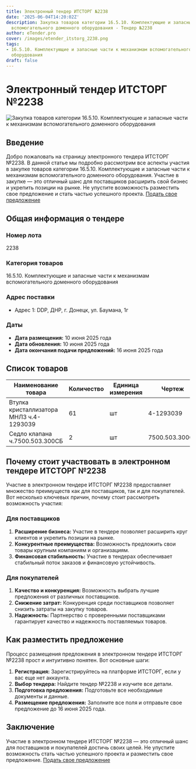 ```yaml
---
title: Электронный тендер ИТСТОРГ №2238
date: '2025-06-04T14:20:02Z'
description: Закупка товаров категории 16.5.10. Комплектующие и запасные части к механизмам
  вспомогательного доменного оборудования - Тендер №2238
author: eTender.pro
cover: /images/etender_itstorg_2238.png
tags:
- 16.5.10. Комплектующие и запасные части к механизмам вспомогательного доменного
  оборудования
draft: false
---
```

# Электронный тендер ИТСТОРГ №2238

![Закупка товаров категории 16.5.10. Комплектующие и запасные части к механизмам вспомогательного доменного оборудования](/images/etender_itstorg_2238.png)

## Введение

Добро пожаловать на страницу электронного тендера ИТСТОРГ №2238. В данной статье мы подробно рассмотрим все аспекты участия в закупке товаров категории 16.5.10. Комплектующие и запасные части к механизмам вспомогательного доменного оборудования. Участие в закупке — это отличный шанс для поставщиков расширить свой бизнес и укрепить позиции на рынке. Не упустите возможность разместить свое предложение и стать частью успешного проекта. [Подать свое предложение](https://itstorg.ru/tender-2238?utm_source=etender)

## Общая информация о тендере

### Номер лота
2238

### Категория товаров
16.5.10. Комплектующие и запасные части к механизмам вспомогательного доменного оборудования

### Адрес поставки
- Адрес 1: DDP, ДНР, г. Донецк, ул. Баумана, 1г

### Даты
- **Дата размещения:** 10 июня 2025 года
- **Дата обновления:** 10 июня 2025 года
- **Дата окончания подачи предложений:** 16 июня 2025 года

## Список товаров

| Наименование товара | Количество | Единица измерения | Чертеж | Документация |
|----------------------|------------|------------------|--------|--------------|
| Втулка кристаллизатора МНЛЗ ч.4-1293039 | 61 | шт | 4-1293039 | Нет |
| Седло клапана ч.7500.503.300СБ | 2 | шт | 7500.503.300СБ | Нет |

## Почему стоит участвовать в электронном тендере ИТСТОРГ №2238

Участие в электронном тендере ИТСТОРГ №2238 предоставляет множество преимуществ как для поставщиков, так и для покупателей. Вот несколько ключевых причин, почему стоит рассмотреть возможность участия:

### Для поставщиков

1. **Расширение бизнеса:** Участие в тендере позволяет расширить круг клиентов и укрепить позиции на рынке.
2. **Конкурентные преимущества:** Возможность предложить свои товары крупным компаниям и организациям.
3. **Финансовая стабильность:** Участие в тендерах обеспечивает стабильный поток заказов и финансовую устойчивость.

### Для покупателей

1. **Качество и конкуренция:** Возможность выбрать лучшие предложения от различных поставщиков.
2. **Снижение затрат:** Конкуренция среди поставщиков позволяет снизить затраты на закупку товаров.
3. **Надежность:** Партнерство с проверенными поставщиками гарантирует качество и надежность поставляемых товаров.

## Как разместить предложение

Процесс размещения предложения в электронном тендере ИТСТОРГ №2238 прост и интуитивно понятен. Вот основные шаги:

1. **Регистрация:** Зарегистрируйтесь на платформе ИТСТОРГ, если у вас еще нет аккаунта.
2. **Выбор тендера:** Найдите тендер №2238 и изучите все детали.
3. **Подготовка предложения:** Подготовьте все необходимые документы и данные.
4. **Размещение предложения:** Заполните все поля и отправьте свое предложение до 16 июня 2025 года.

## Заключение

Участие в электронном тендере ИТСТОРГ №2238 — это отличный шанс для поставщиков и покупателей достичь своих целей. Не упустите возможность стать частью успешного проекта и разместить свое предложение. [Подать свое предложение](https://itstorg.ru/tender-2238?utm_source=etender)